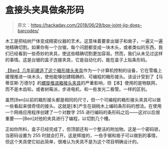 # 盒接头夹具做条形码

> 原文：<https://hackaday.com/2018/06/29/box-joint-jig-does-barcodes/>

木工是把枯树尸体变成精密仪器的艺术。这意味着要拿出锯子和凿子，一遍又一遍地精确切割。如果你有一个台锯，每个问题都变成一块木头，或者类似的东西，我们已经看到一些奇妙的夹具，使这些精确切割更加容易。然而，我们从未见过这样的事情。这是台锯的盒子连接夹具，它是自动化的，能在盒子上贴条形码。

[【Ben】几年前建造了这个箱形接头夹具](https://hackaday.com/2016/08/31/internet-of-things-woodworking/)作为一个计算机控制的设备，它在雪橇上缓慢推进一块木头，使他能够创建精确的、可编程的箱形接头。该设计受到了【马蒂亚斯·万德尔】的[螺旋推进箱接头夹具](https://woodgears.ca/box_joint/jig.html)的严重影响，但【本】使用的是物联网，而不是木齿轮。或者树莓派，步进电机，和一些发光二极管。一样的区别。

虽然[Ben]以前的箱形接头都是相同的尺寸，但一个可编程的箱形接头夹具可以做一些看起来很奇怪的接头。这就是[本]产生在胡桃木上编码条形码的想法。在使用一个网络应用程序创建了一个对数字 255 进行编码的条形码之后——这对以后很重要——[Ben]对他的夹具进行了编程，以切割几个槽。

正如你所料，盒子已经完成了，但顶部还有一个整洁的附加物。这是一个密码锁，当密码设置为 255 时就会打开。这是辉煌的，一些手锯和凿子可以做到的事情，但这个夹具使它如此简单，很难认为夹具不是为这个项目明确设计的。